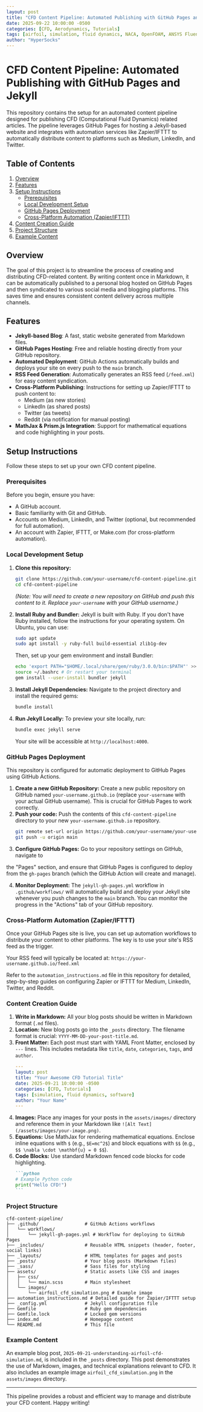 ```yaml
---
layout: post
title: "CFD Content Pipeline: Automated Publishing with GitHub Pages and Jekyll"
date: 2025-09-22 10:00:00 -0500
categories: [CFD, Aerodynamics, Tutorials]
tags: [airfoil, simulation, fluid dynamics, NACA, OpenFOAM, ANSYS Fluent]
author: "HyperSocks"
---
```


# CFD Content Pipeline: Automated Publishing with GitHub Pages and Jekyll

This repository contains the setup for an automated content pipeline designed for publishing CFD (Computational Fluid Dynamics) related articles. The pipeline leverages GitHub Pages for hosting a Jekyll-based website and integrates with automation services like Zapier/IFTTT to automatically distribute content to platforms such as Medium, LinkedIn, and Twitter.

## Table of Contents

1.  [Overview](#overview)
2.  [Features](#features)
3.  [Setup Instructions](#setup-instructions)
    *   [Prerequisites](#prerequisites)
    *   [Local Development Setup](#local-development-setup)
    *   [GitHub Pages Deployment](#github-pages-deployment)
    *   [Cross-Platform Automation (Zapier/IFTTT)](#cross-platform-automation-zapierifttt)
4.  [Content Creation Guide](#content-creation-guide)
5.  [Project Structure](#project-structure)
6.  [Example Content](#example-content)

## Overview

The goal of this project is to streamline the process of creating and distributing CFD-related content. By writing content once in Markdown, it can be automatically published to a personal blog hosted on GitHub Pages and then syndicated to various social media and blogging platforms. This saves time and ensures consistent content delivery across multiple channels.

## Features

*   **Jekyll-based Blog**: A fast, static website generated from Markdown files.
*   **GitHub Pages Hosting**: Free and reliable hosting directly from your GitHub repository.
*   **Automated Deployment**: GitHub Actions automatically builds and deploys your site on every push to the `main` branch.
*   **RSS Feed Generation**: Automatically generates an RSS feed (`/feed.xml`) for easy content syndication.
*   **Cross-Platform Publishing**: Instructions for setting up Zapier/IFTTT to push content to:
    *   Medium (as new stories)
    *   LinkedIn (as shared posts)
    *   Twitter (as tweets)
    *   Reddit (via notification for manual posting)
*   **MathJax & Prism.js Integration**: Support for mathematical equations and code highlighting in your posts.

## Setup Instructions

Follow these steps to set up your own CFD content pipeline.

### Prerequisites

Before you begin, ensure you have:

*   A GitHub account.
*   Basic familiarity with Git and GitHub.
*   Accounts on Medium, LinkedIn, and Twitter (optional, but recommended for full automation).
*   An account with Zapier, IFTTT, or Make.com (for cross-platform automation).

### Local Development Setup

1.  **Clone this repository:**
    ```bash
    git clone https://github.com/your-username/cfd-content-pipeline.git
    cd cfd-content-pipeline
    ```
    *(Note: You will need to create a new repository on GitHub and push this content to it. Replace `your-username` with your GitHub username.)*

2.  **Install Ruby and Bundler:**
    Jekyll is built with Ruby. If you don't have Ruby installed, follow the instructions for your operating system. On Ubuntu, you can use:
    ```bash
    sudo apt update
    sudo apt install -y ruby-full build-essential zlib1g-dev
    ```
    Then, set up your gem environment and install Bundler:
    ```bash
    echo 'export PATH="$HOME/.local/share/gem/ruby/3.0.0/bin:$PATH"' >> ~/.bashrc
    source ~/.bashrc # Or restart your terminal
    gem install --user-install bundler jekyll
    ```

3.  **Install Jekyll Dependencies:**
    Navigate to the project directory and install the required gems:
    ```bash
    bundle install
    ```

4.  **Run Jekyll Locally:**
    To preview your site locally, run:
    ```bash
    bundle exec jekyll serve
    ```
    Your site will be accessible at `http://localhost:4000`.

### GitHub Pages Deployment

This repository is configured for automatic deployment to GitHub Pages using GitHub Actions. 

1.  **Create a new GitHub Repository:** Create a new public repository on GitHub named `your-username.github.io` (replace `your-username` with your actual GitHub username). This is crucial for GitHub Pages to work correctly.
2.  **Push your code:** Push the contents of this `cfd-content-pipeline` directory to your new `your-username.github.io` repository.
    ```bash
    git remote set-url origin https://github.com/your-username/your-username.github.io.git
    git push -u origin main
    ```
3.  **Configure GitHub Pages:** Go to your repository settings on GitHub, navigate to 


the "Pages" section, and ensure that GitHub Pages is configured to deploy from the `gh-pages` branch (which the GitHub Action will create and manage).

4.  **Monitor Deployment:** The `jekyll-gh-pages.yml` workflow in `.github/workflows/` will automatically build and deploy your Jekyll site whenever you push changes to the `main` branch. You can monitor the progress in the "Actions" tab of your GitHub repository.

### Cross-Platform Automation (Zapier/IFTTT)

Once your GitHub Pages site is live, you can set up automation workflows to distribute your content to other platforms. The key is to use your site's RSS feed as the trigger.

Your RSS feed will typically be located at: `https://your-username.github.io/feed.xml`

Refer to the `automation_instructions.md` file in this repository for detailed, step-by-step guides on configuring Zapier or IFTTT for Medium, LinkedIn, Twitter, and Reddit.

### Content Creation Guide

1.  **Write in Markdown:** All your blog posts should be written in Markdown format (`.md` files).
2.  **Location:** New blog posts go into the `_posts` directory. The filename format is crucial: `YYYY-MM-DD-your-post-title.md`.
3.  **Front Matter:** Each post must start with YAML Front Matter, enclosed by `---` lines. This includes metadata like `title`, `date`, `categories`, `tags`, and `author`.
    ```yaml
    ---
    layout: post
    title: "Your Awesome CFD Tutorial Title"
    date: 2025-09-21 10:00:00 -0500
    categories: [CFD, Tutorials]
    tags: [simulation, fluid dynamics, software]
    author: "Your Name"
    ---
    ```
4.  **Images:** Place any images for your posts in the `assets/images/` directory and reference them in your Markdown like `![Alt Text](/assets/images/your-image.png)`.
5.  **Equations:** Use MathJax for rendering mathematical equations. Enclose inline equations with `$` (e.g., `$E=mc^2$`) and block equations with `$$` (e.g., `$$ \nabla \cdot \mathbf{u} = 0 $$`).
6.  **Code Blocks:** Use standard Markdown fenced code blocks for code highlighting.
    ````markdown
    ```python
    # Example Python code
    print("Hello CFD!")
    ```
    ````

### Project Structure

```
cfd-content-pipeline/
├── .github/                 # GitHub Actions workflows
│   └── workflows/
│       └── jekyll-gh-pages.yml # Workflow for deploying to GitHub Pages
├── _includes/               # Reusable HTML snippets (header, footer, social links)
├── _layouts/                # HTML templates for pages and posts
├── _posts/                  # Your blog posts (Markdown files)
├── _sass/                   # Sass files for styling
├── assets/                  # Static assets like CSS and images
│   ├── css/
│   │   └── main.scss        # Main stylesheet
│   └── images/
│       └── airfoil_cfd_simulation.png # Example image
├── automation_instructions.md # Detailed guide for Zapier/IFTTT setup
├── _config.yml              # Jekyll configuration file
├── Gemfile                  # Ruby gem dependencies
├── Gemfile.lock             # Locked gem versions
├── index.md                 # Homepage content
└── README.md                # This file
```

### Example Content

An example blog post, `2025-09-21-understanding-airfoil-cfd-simulation.md`, is included in the `_posts` directory. This post demonstrates the use of Markdown, images, and technical explanations relevant to CFD. It also includes an example image `airfoil_cfd_simulation.png` in the `assets/images` directory.

---

This pipeline provides a robust and efficient way to manage and distribute your CFD content. Happy writing!

